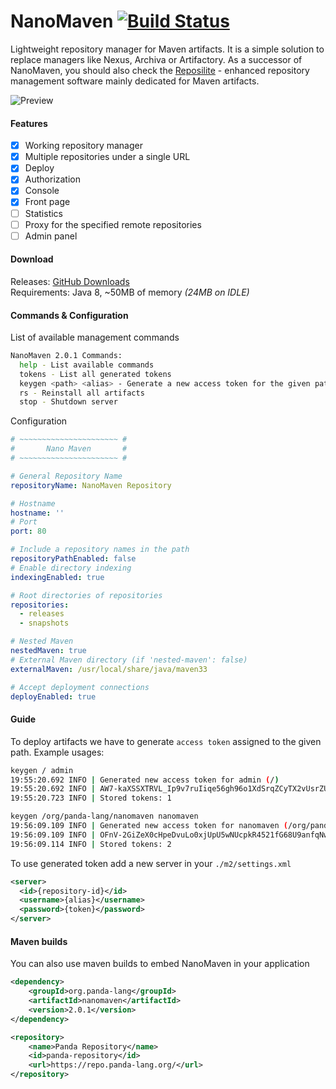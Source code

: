 # NanoMaven [![Build Status](https://travis-ci.org/dzikoysk/NanoMaven.svg?branch=master)](https://travis-ci.org/dzikoysk/NanoMaven)
Lightweight repository manager for Maven artifacts. 
It is a simple solution to replace managers like Nexus, Archiva or Artifactory. 
As a successor of NanoMaven,
you should also check the [Reposilite](https://github.com/panda-lang/reposilite) - enhanced repository management software mainly dedicated for Maven artifacts.

![Preview](https://user-images.githubusercontent.com/4235722/78812901-73b8c680-79cc-11ea-95d5-9763a53e4240.png)

#### Features
* [x] Working repository manager
* [x] Multiple repositories under a single URL
* [x] Deploy
* [x] Authorization
* [x] Console
* [x] Front page
* [ ] Statistics
* [ ] Proxy for the specified remote repositories
* [ ] Admin panel

#### Download
Releases: [GitHub Downloads](https://github.com/dzikoysk/NanoMaven/releases) <br>
Requirements: Java 8, ~50MB of memory _(24MB on IDLE)_

#### Commands & Configuration
List of available management commands

```bash
NanoMaven 2.0.1 Commands:
  help - List available commands
  tokens - List all generated tokens
  keygen <path> <alias> - Generate a new access token for the given path
  rs - Reinstall all artifacts
  stop - Shutdown server
```

Configuration

```yaml
# ~~~~~~~~~~~~~~~~~~~~~~ #
#       Nano Maven       #
# ~~~~~~~~~~~~~~~~~~~~~~ #

# General Repository Name
repositoryName: NanoMaven Repository

# Hostname
hostname: ''
# Port
port: 80

# Include a repository names in the path
repositoryPathEnabled: false
# Enable directory indexing
indexingEnabled: true

# Root directories of repositories
repositories:
  - releases
  - snapshots

# Nested Maven
nestedMaven: true
# External Maven directory (if 'nested-maven': false)
externalMaven: /usr/local/share/java/maven33

# Accept deployment connections
deployEnabled: true
```

#### Guide
To deploy artifacts we have to generate `access token` assigned to the given path. Example usages:

```bash
keygen / admin
19:55:20.692 INFO | Generated new access token for admin (/)
19:55:20.692 INFO | AW7-kaXSSXTRVL_Ip9v7ruIiqe56gh96o1XdSrqZCyTX2vUsrZU3roVOfF-YYF-y
19:55:20.723 INFO | Stored tokens: 1

keygen /org/panda-lang/nanomaven nanomaven
19:56:09.109 INFO | Generated new access token for nanomaven (/org/panda-lang/nanomaven)
19:56:09.109 INFO | OFnV-2GiZeX0cHpeDvuLo0xjUpU5wNUcpkR4521fG68U9anfqNwKsVkFcQUCK4yk
19:56:09.114 INFO | Stored tokens: 2
```

To use generated token add a new server in your `./m2/settings.xml`  

```xml
<server>
  <id>{repository-id}</id>
  <username>{alias}</username>
  <password>{token}</password>
</server>
```
#### Maven builds
You can also use maven builds to embed NanoMaven in your application

```xml
<dependency>
    <groupId>org.panda-lang</groupId>
    <artifactId>nanomaven</artifactId>
    <version>2.0.1</version>
</dependency>

<repository>
    <name>Panda Repository</name>
    <id>panda-repository</id>
    <url>https://repo.panda-lang.org/</url>
</repository>
```
